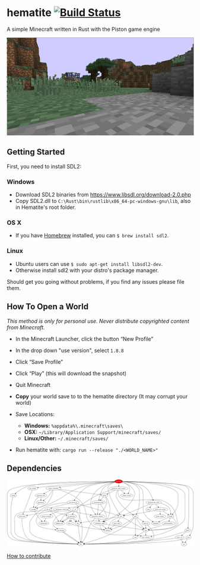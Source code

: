 # hematite [![Build Status](https://travis-ci.org/PistonDevelopers/hematite.svg?branch=master)](https://travis-ci.org/PistonDevelopers/hematite)

A simple Minecraft written in Rust with the Piston game engine

![screenshot](./screenshot.png)

## Getting Started

First, you need to install SDL2:

### Windows

* Download SDL2 binaries from <https://www.libsdl.org/download-2.0.php>
* Copy SDL2.dll to `C:\Rust\bin\rustlib\x86_64-pc-windows-gnu\lib`, also in Hematite's root folder.

### OS X

* If you have [Homebrew](http://brew.sh/) installed, you can `$ brew install sdl2`.

### Linux

* Ubuntu users can use `$ sudo apt-get install libsdl2-dev`.
* Otherwise install sdl2 with your distro's package manager.

Should get you going without problems, if you find any issues please file them.

## How To Open a World

*This method is only for personal use. Never distribute copyrighted content from Minecraft.*

* In the Minecraft Launcher, click the button “New Profile”
* In the drop down "use version", select `1.8.8`
* Click “Save Profile”
* Click “Play” (this will download the snapshot)
* Quit Minecraft

* **Copy** your world save to to the hematite directory (It may corrupt your world)
* Save Locations:
  * **Windows:** `%appdata%\.minecraft\saves\`
  * **OSX:** `~/Library/Application Support/minecraft/saves/`
  * **Linux/Other:** `~/.minecraft/saves/`
* Run hematite with: `cargo run --release "./<WORLD_NAME>"`

## Dependencies

![dependencies](./Cargo.png)

[How to contribute](https://github.com/PistonDevelopers/piston/blob/master/CONTRIBUTING.md)
